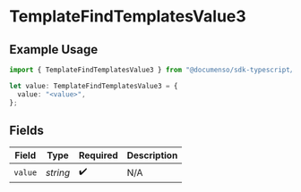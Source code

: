 # TemplateFindTemplatesValue3

## Example Usage

```typescript
import { TemplateFindTemplatesValue3 } from "@documenso/sdk-typescript/models/operations";

let value: TemplateFindTemplatesValue3 = {
  value: "<value>",
};
```

## Fields

| Field              | Type               | Required           | Description        |
| ------------------ | ------------------ | ------------------ | ------------------ |
| `value`            | *string*           | :heavy_check_mark: | N/A                |